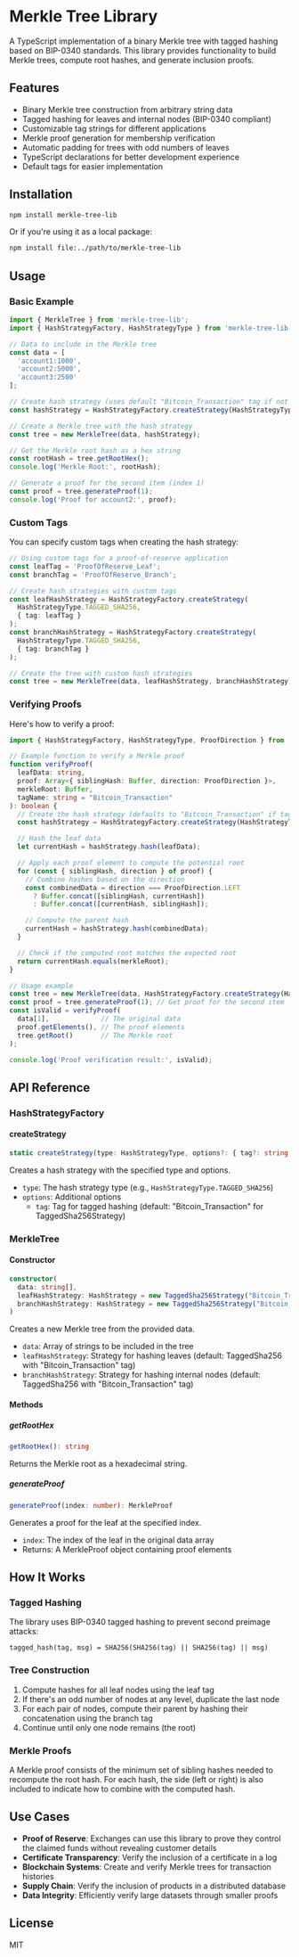 # Merkle Tree Library

A TypeScript implementation of a binary Merkle tree with tagged hashing based on BIP-0340 standards. This library provides functionality to build Merkle trees, compute root hashes, and generate inclusion proofs.

## Features

- Binary Merkle tree construction from arbitrary string data
- Tagged hashing for leaves and internal nodes (BIP-0340 compliant)
- Customizable tag strings for different applications
- Merkle proof generation for membership verification
- Automatic padding for trees with odd numbers of leaves
- TypeScript declarations for better development experience
- Default tags for easier implementation

## Installation

```bash
npm install merkle-tree-lib
```

Or if you're using it as a local package:

```bash
npm install file:../path/to/merkle-tree-lib
```

## Usage

### Basic Example

```typescript
import { MerkleTree } from 'merkle-tree-lib';
import { HashStrategyFactory, HashStrategyType } from 'merkle-tree-lib';

// Data to include in the Merkle tree
const data = [
  'account1:1000',
  'account2:5000',
  'account3:2500'
];

// Create hash strategy (uses default "Bitcoin_Transaction" tag if not specified)
const hashStrategy = HashStrategyFactory.createStrategy(HashStrategyType.TAGGED_SHA256);

// Create a Merkle tree with the hash strategy
const tree = new MerkleTree(data, hashStrategy);

// Get the Merkle root hash as a hex string
const rootHash = tree.getRootHex();
console.log('Merkle Root:', rootHash);

// Generate a proof for the second item (index 1)
const proof = tree.generateProof(1);
console.log('Proof for account2:', proof);
```

### Custom Tags

You can specify custom tags when creating the hash strategy:

```typescript
// Using custom tags for a proof-of-reserve application
const leafTag = 'ProofOfReserve_Leaf';
const branchTag = 'ProofOfReserve_Branch';

// Create hash strategies with custom tags
const leafHashStrategy = HashStrategyFactory.createStrategy(
  HashStrategyType.TAGGED_SHA256,
  { tag: leafTag }
);
const branchHashStrategy = HashStrategyFactory.createStrategy(
  HashStrategyType.TAGGED_SHA256,
  { tag: branchTag }
);

// Create the tree with custom hash strategies
const tree = new MerkleTree(data, leafHashStrategy, branchHashStrategy);
```

### Verifying Proofs

Here's how to verify a proof:

```typescript
import { HashStrategyFactory, HashStrategyType, ProofDirection } from 'merkle-tree-lib';

// Example function to verify a Merkle proof
function verifyProof(
  leafData: string,
  proof: Array<{ siblingHash: Buffer, direction: ProofDirection }>,
  merkleRoot: Buffer,
  tagName: string = "Bitcoin_Transaction"
): boolean {
  // Create the hash strategy (defaults to "Bitcoin_Transaction" if tag not specified)
  const hashStrategy = HashStrategyFactory.createStrategy(HashStrategyType.TAGGED_SHA256);

  // Hash the leaf data
  let currentHash = hashStrategy.hash(leafData);

  // Apply each proof element to compute the potential root
  for (const { siblingHash, direction } of proof) {
    // Combine hashes based on the direction
    const combinedData = direction === ProofDirection.LEFT
      ? Buffer.concat([siblingHash, currentHash])
      : Buffer.concat([currentHash, siblingHash]);

    // Compute the parent hash
    currentHash = hashStrategy.hash(combinedData);
  }

  // Check if the computed root matches the expected root
  return currentHash.equals(merkleRoot);
}

// Usage example
const tree = new MerkleTree(data, HashStrategyFactory.createStrategy(HashStrategyType.TAGGED_SHA256));
const proof = tree.generateProof(1); // Get proof for the second item
const isValid = verifyProof(
  data[1],             // The original data
  proof.getElements(), // The proof elements
  tree.getRoot()       // The Merkle root
);

console.log('Proof verification result:', isValid);
```

## API Reference

### HashStrategyFactory

#### createStrategy

```typescript
static createStrategy(type: HashStrategyType, options?: { tag?: string }): HashStrategy
```

Creates a hash strategy with the specified type and options.

- `type`: The hash strategy type (e.g., `HashStrategyType.TAGGED_SHA256`)
- `options`: Additional options
  - `tag`: Tag for tagged hashing (default: "Bitcoin_Transaction" for TaggedSha256Strategy)

### MerkleTree

#### Constructor

```typescript
constructor(
  data: string[],
  leafHashStrategy: HashStrategy = new TaggedSha256Strategy("Bitcoin_Transaction"),
  branchHashStrategy: HashStrategy = new TaggedSha256Strategy("Bitcoin_Transaction")
)
```

Creates a new Merkle tree from the provided data.

- `data`: Array of strings to be included in the tree
- `leafHashStrategy`: Strategy for hashing leaves (default: TaggedSha256 with "Bitcoin_Transaction" tag)
- `branchHashStrategy`: Strategy for hashing internal nodes (default: TaggedSha256 with "Bitcoin_Transaction" tag)

#### Methods

##### getRootHex

```typescript
getRootHex(): string
```

Returns the Merkle root as a hexadecimal string.

##### generateProof

```typescript
generateProof(index: number): MerkleProof
```

Generates a proof for the leaf at the specified index.

- `index`: The index of the leaf in the original data array
- Returns: A MerkleProof object containing proof elements

## How It Works

### Tagged Hashing

The library uses BIP-0340 tagged hashing to prevent second preimage attacks:

```
tagged_hash(tag, msg) = SHA256(SHA256(tag) || SHA256(tag) || msg)
```

### Tree Construction

1. Compute hashes for all leaf nodes using the leaf tag
2. If there's an odd number of nodes at any level, duplicate the last node
3. For each pair of nodes, compute their parent by hashing their concatenation using the branch tag
4. Continue until only one node remains (the root)

### Merkle Proofs

A Merkle proof consists of the minimum set of sibling hashes needed to recompute the root hash. For each hash, the side (left or right) is also included to indicate how to combine with the computed hash.

## Use Cases

- **Proof of Reserve**: Exchanges can use this library to prove they control the claimed funds without revealing customer details
- **Certificate Transparency**: Verify the inclusion of a certificate in a log
- **Blockchain Systems**: Create and verify Merkle trees for transaction histories
- **Supply Chain**: Verify the inclusion of products in a distributed database
- **Data Integrity**: Efficiently verify large datasets through smaller proofs

## License

MIT